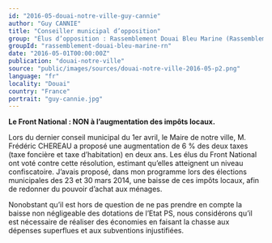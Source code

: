 ```yaml
---
id: "2016-05-douai-notre-ville-guy-cannie"
author: "Guy CANNIE"
title: "Conseiller municipal d’opposition"
group: "Élus d’opposition : Rassemblement Douai Bleu Marine (Rassemblement National)"
groupId: "rassemblement-douai-bleu-marine-rn"
date: "2016-05-01T00:00:00Z"
publication: "douai-notre-ville"
source: "public/images/sources/douai-notre-ville-2016-05-p2.png"
language: "fr"
locality: "Douai"
country: "France"
portrait: "guy-cannie.jpg"
---
```


**Le Front National : NON à l’augmentation des impôts locaux.**

Lors du dernier conseil municipal du 1er avril, le Maire de notre ville, M. Frédéric CHEREAU a proposé une augmentation de 6 % des deux taxes (taxe foncière et taxe d’habitation) en deux ans. Les élus du Front National ont voté contre cette résolution, estimant qu’elles atteignent un niveau confiscatoire. J’avais proposé, dans mon programme lors des élections municipales des 23 et 30 mars 2014, une baisse de ces impôts locaux, afin de redonner du pouvoir d’achat aux ménages.

Nonobstant qu’il est hors de question de ne pas prendre en compte la baisse non négligeable des dotations de l’Etat PS, nous considérons qu’il est nécessaire de réaliser des économies en faisant la chasse aux dépenses superflues et aux subventions injustifiées.

